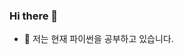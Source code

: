 ### Hi there 👋
<!-- - 🔭 I’m currently working on ... -->
- 🌱 저는 현재 파이썬을 공부하고 있습니다.
<!-- - 👯 I’m looking to collaborate on ...
- 🤔 I’m looking for help with ...
- 💬 Ask me about ...
- 📫 How to reach me: ...
- 😄 Pronouns: ...
- ⚡ Fun fact: ...
 -->
